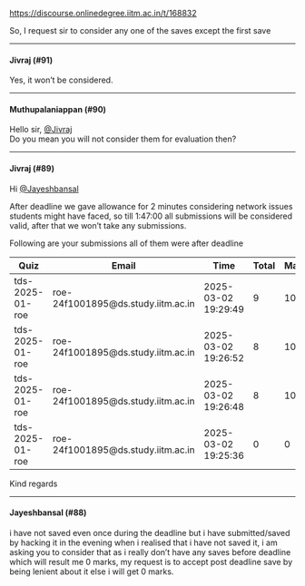 https://discourse.onlinedegree.iitm.ac.in/t/168832

So, I request sir to consider any one of the saves except the first save</p><hr>

<h4>Jivraj (#91)</h4>
<p>Yes, it won’t be considered.</p><hr>

<h4>Muthupalaniappan (#90)</h4>
<p>Hello sir, <a class="mention" href="/u/jivraj">@Jivraj</a><br/>
Do you mean you will not consider them for evaluation then?</p><hr>

<h4>Jivraj (#89)</h4>
<p>Hi <a class="mention" href="/u/jayeshbansal">@Jayeshbansal</a></p>
<p>After deadline we gave allowance for 2 minutes considering network issues students might have faced, so till 1:47:00 all submissions will be considered valid, after that we won’t take any submissions.</p>
<p>Following are your submissions all of them were after deadline</p>
<div class="md-table">
<table>
<thead>
<tr>
<th>Quiz</th>
<th>Email</th>
<th>Time</th>
<th>Total</th>
<th>Max</th>
</tr>
</thead>
<tbody>
<tr>
<td>tds-2025-01-roe</td>
<td>roe-24f1001895@ds.study.iitm.ac.in</td>
<td>2025-03-02 19:29:49</td>
<td>9</td>
<td>10</td>
</tr>
<tr>
<td>tds-2025-01-roe</td>
<td>roe-24f1001895@ds.study.iitm.ac.in</td>
<td>2025-03-02 19:26:52</td>
<td>8</td>
<td>10</td>
</tr>
<tr>
<td>tds-2025-01-roe</td>
<td>roe-24f1001895@ds.study.iitm.ac.in</td>
<td>2025-03-02 19:26:48</td>
<td>8</td>
<td>10</td>
</tr>
<tr>
<td>tds-2025-01-roe</td>
<td>roe-24f1001895@ds.study.iitm.ac.in</td>
<td>2025-03-02 19:25:36</td>
<td>0</td>
<td>0</td>
</tr>
</tbody>
</table>
</div><p>Kind regards</p><hr>

<h4>Jayeshbansal (#88)</h4>
<p>i have not saved even once during the deadline but i have submitted/saved by hacking it in the evening when i realised that i have not saved it, i am asking you to consider that as i really don’t have any saves before deadline which will result me 0 marks, my request is to accept post deadline save by being lenient about it else i will get 0 marks.